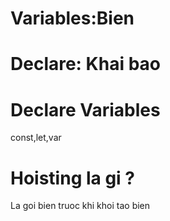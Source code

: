 # Variables:Bien

# Declare: Khai bao

# Declare Variables

const,let,var

# Hoisting la gi ?

La goi bien truoc khi khoi tao bien
